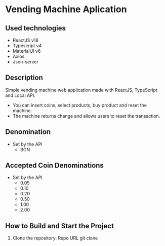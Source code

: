 # Vending Machine Aplication

## Used technologies

- ReactJS v18
- Typescript v4
- MaterialUI v6
- Axios
- Json-server

## Description

Simple vending machine web application made with ReactJS, TypeScript and Local API.

- You can insert coins, select products, buy product and reset the machine.
- The machine returns change and allows users to reset the transaction.

## Denomination

- Set by the API
  - BGN

## Accepted Coin Denominations

- Set by the API
  - 0.05
  - 0.10
  - 0.20
  - 0.50
  - 1.00
  - 2.00

## How to Build and Start the Project

1. Clone the repository:
   Repo URL
   git clone <repository-url>
